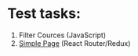 # Test tasks:
1. Filter Cources (JavaScript)
2. [Simple Page](https://test-tasks-nti3.vercel.app/) (React Router/Redux)
